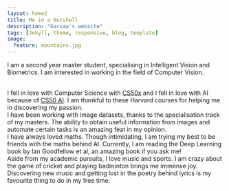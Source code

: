 ```yaml
---
layout: home2
title: Me in a Nutshell
description: "Garima's website"
tags: [Jekyll, theme, responsive, blog, template]
image:
  feature: mountains.jpg
---
```


I am a second year master student, specialising in Intelligent Vision and Biometrics. I am interested in working in the field of Computer Vision.

<br />
I fell in love with Computer Science with <a href = "https://cs50.harvard.edu/x/2024/">CS50x</a> and I fell in love with AI because of <a href = "https://cs50.harvard.edu/ai/2020/">CS50 AI</a>. I am thankful to these Harvard courses for helping me in discovering my passion.

<br />
I have been working with image datasets, thanks to the specialisation track of my masters. The ability to obtain useful information from images and automate certain tasks is an amazing feat in my opinion.

<br />
I have always loved maths. Though intimidating, I am trying my best to be friends with the maths behind AI. Currently, I am reading the Deep Learning book by Ian Goodfellow et al, an amazing book if you ask me!

<br />
Aside from my academic pursuits, I love music and sports. I am crazy about the game of cricket and playing badminton brings me immense joy. Discovering new music and getting lost in the poetry behind lyrics is my favourite thing to do in my free time. 

